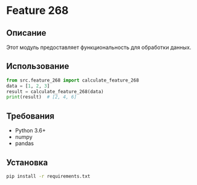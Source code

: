 # Feature 268
## Описание
Этот модуль предоставляет функциональность для обработки данных.
## Использование
```python
from src.feature_268 import calculate_feature_268
data = [1, 2, 3]
result = calculate_feature_268(data)
print(result)  # [2, 4, 6]
```
## Требования
- Python 3.6+
- numpy
- pandas
## Установка
```bash
pip install -r requirements.txt
```